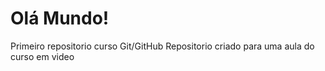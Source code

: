 # Olá Mundo!
 Primeiro repositorio curso Git/GitHub
 Repositorio criado para uma aula do curso em video 
